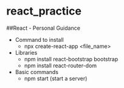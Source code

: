 # react_practice
##React - Personal Guidance

- Command to install
  - npx create-react-app <file_name>
- Libraries
  - npm install react-bootstrap bootstrap
  - npm install react-router-dom 
- Basic commands
  - npm start (start a server)  
